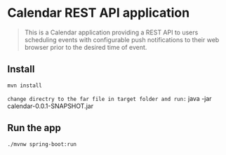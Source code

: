 # Calendar REST API application

> This is a Calendar application providing a REST API to users scheduling events with configurable push notifications to their web browser prior to the desired time of  event.



## Install

    mvn install
`change directry to the far file in target folder and run:`
    java -jar calendar-0.0.1-SNAPSHOT.jar

## Run the app

    ./mvnw spring-boot:run

